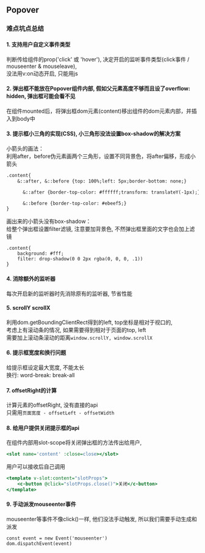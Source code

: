 ## Popover
### 难点坑点总结
#### 1. 支持用户自定义事件类型
判断传给组件的prop('click' 或 'hover'), 决定开启的监听事件类型(click事件 / mouseenter & mouseleave), <br>
没法用v:on动态开启, 只能用js
#### 2. 弹出框不能放在Popover组件内部, 假如父元素高度不够而且设了overflow: hidden, 弹出框可能会看不见
在组件mounted后，将弹出框dom元素(content)移出组件的dom元素内部，并插入到body中
#### 3. 提示框小三角的实现(CSS), 小三角形没法设置box-shadow的解决方案
小箭头的画法：<br>
利用after，before伪元素画两个三角形，设置不同背景色，将after偏移，形成小箭头
```asp
.content{
    &::after, &::before {top: 100%;left: 5px;border-bottom: none;}

      &::after {border-top-color: #ffffff;transform: translateY(-1px);}

      &::before {border-top-color: #ebeef5;}
}

```
画出来的小箭头没有box-shadow：<br>
给整个弹出框设置filter滤镜, 注意要加背景色, 不然弹出框里面的文字也会加上滤镜
```
.content{
    background: #fff;
    filter: drop-shadow(0 0 2px rgba(0, 0, 0, .1))
}
```
#### 4. 消除额外的监听器
每次开启新的监听器时先消除原有的监听器, 节省性能
#### 5. scrollY scrollX
利用dom.getBoundingClientRect得到的left, top坐标是相对于视口的,<br>
考虑上有滚动条的情况, 如果需要得到相对于页面的top, left<br>
需要加上滚动条滚动的距离```window.scrollY, window.scrollX```
#### 6. 提示框宽度和换行问题
给提示框设定最大宽度, 不能太长<br>
换行: word-break: break-all
#### 7. offsetRight的计算
计算元素的offsetRight, 没有直接的api<br>
只需用```页面宽度 - offsetLeft - offsetWidth```
#### 8. 给用户提供关闭提示框的api
在组件内部用slot-scope将关闭弹出框的方法传出给用户, <br>
```asp
<slot name='content' :close=close></slot>
```
用户可以接收后自己调用
```asp
<template v-slot:content="slotProps">
    <c-button @click="slotProps.close()">关闭</c-button>
</template>
```
#### 9. 手动派发mouseenter事件
mouseenter等事件不像click()一样, 他们没法手动触发, 所以我们需要手动生成和派发
```
const event = new Event('mouseenter')
dom.dispatchEvent(event)
```